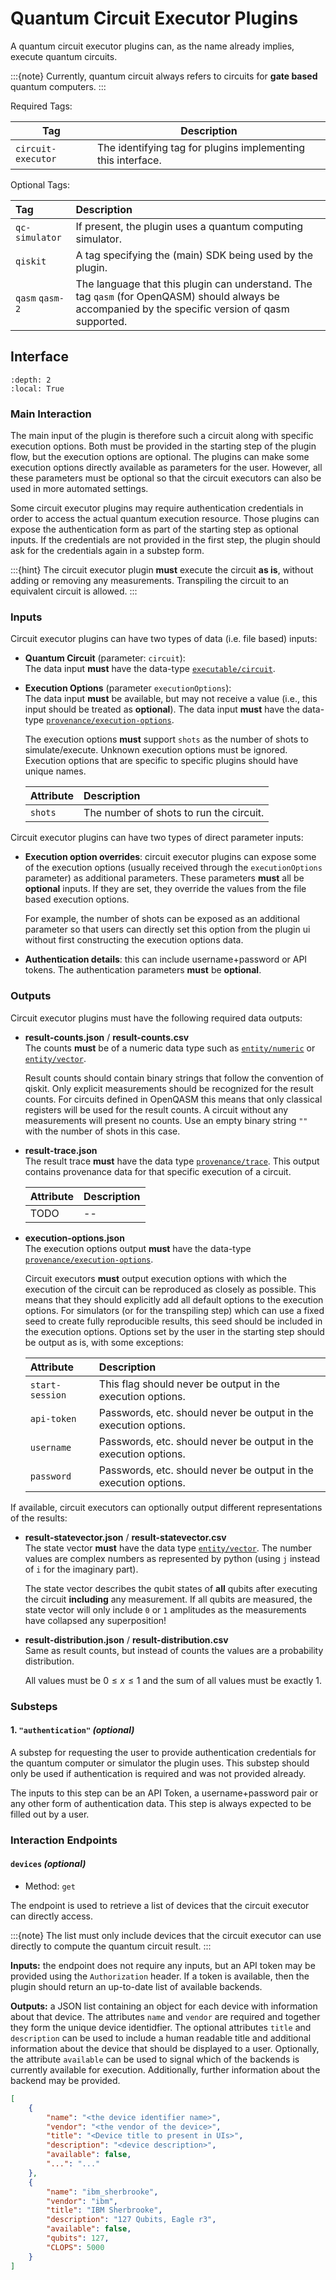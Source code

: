 # Quantum Circuit Executor Plugins

A quantum circuit executor plugins can, as the name already implies, execute quantum circuits.

:::{note}
Currently, quantum circuit always refers to circuits for **gate based** quantum computers.
:::


Required Tags:

| Tag                   | Description |
|-----------------------|-------------|
| `circuit-executor`    | The identifying tag for plugins implementing this interface.     |

Optional Tags:

| Tag               | Description |
|:------------------|:------------|
| `qc-simulator`    | If present, the plugin uses a quantum computing simulator.      |
| `qiskit`          | A tag specifying the (main) SDK being used by the plugin.      |
| `qasm` `qasm-2`   | The language that this plugin can understand. The tag `qasm` (for OpenQASM) should always be accompanied by the specific version of qasm supported.     |



## Interface

```{contents}
:depth: 2
:local: True
```


### Main Interaction

The main input of the plugin is therefore such a circuit along with specific execution options.
Both must be provided in the starting step of the plugin flow, but the execution options are optional.
The plugins can make some execution options directly available as parameters for the user.
However, all these parameters must be optional so that the circuit executors can also be used in more automated settings.

Some circuit executor plugins may require authentication credentials in order to access the actual quantum execution resource.
Those plugins can expose the authentication form as part of the starting step as optional inputs.
If the credentials are not provided in the first step, the plugin should ask for the credentials again in a substep form.

:::{hint}
The circuit executor plugin **must** execute the circuit **as is**, without adding or removing any measurements.
Transpiling the circuit to an equivalent circuit is allowed.
:::


### Inputs

Circuit executor plugins can have two types of data (i.e. file based) inputs:

 *  **Quantum Circuit** (parameter: `circuit`):\
    The data input **must** have the data-type [`executable/circuit`](../data-formats/examples/executables.rst#executable-circuit).
 *  **Execution Options** (parameter `executionOptions`):\
    The data input **must** be available, but may not receive a value (i.e., this input should be treated as **optional**).
    The data input **must** have the data-type [`provenance/execution-options`](../data-formats/examples/provenance.rst#provenance-execution-options).

    The execution options **must** support `shots` as the number of shots to simulate/execute.
    Unknown execution options must be ignored.
    Execution options that are specific to specific plugins should have unique names.

    | Attribute | Description                                      |
    |:----------|:-------------------------------------------------|
    | `shots`   | The number of shots to run the circuit.          |


Circuit executor plugins can have two types of direct parameter inputs:

 *  **Execution option overrides**: circuit executor plugins can expose some of the execution options (usually received through the `executionOptions` parameter) as additional parameters.
    These parameters **must** all be **optional** inputs.
    If they are set, they override the values from the file based execution options.

    For example, the number of shots can be exposed as an additional parameter so that users can directly set this option from the plugin ui without first constructing the execution options data.
 *  **Authentication details**: this can include username+password or API tokens.
    The authentication parameters **must** be **optional**.

### Outputs

Circuit executor plugins must have the following required data outputs:

 *  **result-counts.json** / **result-counts.csv**\
    The counts **must** be of a numeric data type such as [`entity/numeric`](../data-formats/examples/entities.rst#entity-numeric) or [`entity/vector`](../data-formats/examples/entities.rst#entity-vector).

    Result counts should contain binary strings that follow the convention of qiskit.
    Only explicit measurements should be recognized for the result counts.
    For circuits defined in OpenQASM this means that only classical registers will be used for the result counts.
    A circuit without any measurements will present no counts.
    Use an empty binary string `""` with the number of shots in this case.
 *  **result-trace.json**\
    The result trace **must** have the data type [`provenance/trace`](../data-formats/examples/provenance.rst#provenance-trace).
    This output contains provenance data for that specific execution of a circuit.

    | Attribute | Description |
    |:----------|:------------|
    | TODO      | --          |
 *  **execution-options.json**\
    The execution options output **must** have the data-type [`provenance/execution-options`](../data-formats/examples/provenance.rst#provenance-execution-options).

    Circuit executors **must** output execution options with which the execution of the circuit can be reproduced as closely as possible.
    This means that they should explicitly add all default options to the execution options.
    For simulators (or for the transpiling step) which can use a fixed seed to create fully reproducible results, this seed should be included in the execution options.
    Options set by the user in the starting step should be output as is, with some exceptions:

    | Attribute         | Description |
    |:------------------|:------------|
    | `start-session`   | This flag should never be output in the execution options.           |
    | `api-token`       | Passwords, etc. should never be output in the execution options.     |
    | `username`        | Passwords, etc. should never be output in the execution options.     |
    | `password`        | Passwords, etc. should never be output in the execution options.     |


If available, circuit executors can optionally output different representations of the results:

 *  **result-statevector.json** / **result-statevector.csv**\
    The state vector **must** have the data type [`entity/vector`](../data-formats/examples/entities.rst#entity-vector).
    The number values are complex numbers as represented by python (using `j` instead of `i` for the imaginary part).

    The state vector describes the qubit states of **all** qubits after executing the circuit **including** any measurement.
    If all qubits are measured, the state vector will only include `0` or `1` amplitudes as the measurements have collapsed any superposition!
 *  **result-distribution.json** / **result-distribution.csv**\
    Same as result counts, but instead of counts the values are a probability distribution.

    All values must be $0 \leq x \leq 1$ and the sum of all values must be exactly $1$.


### Substeps

#### 1. `"authentication"` *(optional)*

A substep for requesting the user to provide authentication credentials for the quantum computer or simulator the plugin uses.
This substep should only be used if authentication is required and was not provided already.

The inputs to this step can be an API Token, a username+password pair or any other form of authentication data.
This step is always expected to be filled out by a user.


### Interaction Endpoints

#### `devices` *(optional)*

* Method: `get`

The endpoint is used to retrieve a list of devices that the circuit executor can directly access.

:::{note}
The list must only include devices that the circuit executor can use directly to compute the quantum circuit result.
:::

**Inputs:** the endpoint does not require any inputs, but an API token may be provided using the `Authorization` header.
If a token is available, then the plugin should return an up-to-date list of available backends.

**Outputs:** a JSON list containing an object for each device with information about that device.
The attributes `name` and `vendor` are required and together they form the unique device identidfier.
The optional attributes `title` and `description` can be used to include a human readable title and additional information about the device that should be displayed to a user.
Optionally, the attribute `available` can be used to signal which of the backends is currently available for execution.
Additionally, further information about the backend may be provided.

```json
[
    {
        "name": "<the device identifier name>",
        "vendor": "<the vendor of the device>",
        "title": "<Device title to present in UIs>",
        "description": "<device description>",
        "available": false,
        "...": "..."
    },
    {
        "name": "ibm_sherbrooke",
        "vendor": "ibm",
        "title": "IBM Sherbrooke",
        "description": "127 Qubits, Eagle r3",
        "available": false,
        "qubits": 127,
        "CLOPS": 5000
    }
]
```




